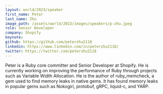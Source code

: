 ```yaml
---
layout: world/2023/speaker
first_name: Peter
last_name: Zhu
image_path: /assets/world/2023/images/speakers/p-zhu.jpeg
role: Senior Developer
company: Shopify
keynote:
github: https://github.com/peterzhu2118
linkedin: https://www.linkedin.com/in/peterzhu2118/
twitter: https://twitter.com/peterzhu2118
---
```


Peter is a Ruby core committer and Senior Developer at Shopify. He is currently working on improving the performance of Ruby through projects such as Variable Width Allocation. He is the author of ruby_memcheck, a gem used to find memory leaks in native gems. It has found memory leaks in popular gems such as Nokogiri, protobuf, gRPC, liquid-c, and YARP.
